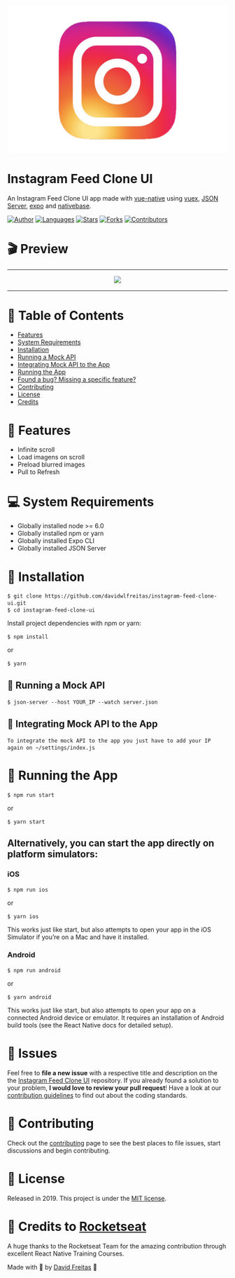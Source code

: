 ![Instagram Logo](logo.png)
# Instagram Feed Clone UI

An Instagram Feed Clone UI app made with [vue-native](https://vue-native.io/) using [vuex](https://vuex.vuejs.org/), [JSON Server](https://github.com/typicode/json-server),  [expo](https://docs.expo.io/) and [nativebase](https://nativebase.io/).

[![Author](https://img.shields.io/badge/author-DavidFreitas-f06040?style=flat-square)](https://github.com/davidwlfreitas)
[![Languages](https://img.shields.io/github/languages/count/davidwlfreitas/instagram-feed-clone-ui?color=%238b10ae&style=flat-square)](#)
[![Stars](https://img.shields.io/github/stars/davidwlfreitas/instagram-feed-clone-ui?color=f06040&style=flat-square)](https://github.com/davidwlfreitas/instagram-feed-clone-ui/stargazers)
[![Forks](https://img.shields.io/github/forks/davidwlfreitas/instagram-feed-clone-ui?color=%23f06040&style=flat-square)](https://github.com/davidwlfreitas/instagram-feed-clone-ui/network/members)
[![Contributors](https://img.shields.io/github/contributors/davidwlfreitas/instagram-feed-clone-ui?color=f06040&style=flat-square)](https://github.com/davidwlfreitas/instagram-feed-clone-ui/graphs/contributors)

# :clapper: Preview

---

<p align="center">
    <img src="preview.gif" width="700"/>
</p>

---

# :pushpin: Table of Contents

* [Features](#rocket-features)
* [System Requirements](#computer-system-requirements)
* [Installation](#construction_worker-installation)
* [Running a Mock API](#satellite-running-a-mock-api)
* [Integrating Mock API to the App](#electric_plug-integrating-mock-api-to-the-app)
* [Running the App](#tophat-running-the-app)
* [Found a bug? Missing a specific feature?](#bug-issues)
* [Contributing](#tada-contributing)
* [License](#closed_book-license)
* [Credits](#confetti_ball-credits-to-rocketseat)

# :rocket: Features

- Infinite scroll
- Load imagens on scroll
- Preload blurred images
- Pull to Refresh

# :computer: System Requirements

 - Globally installed node >= 6.0
 - Globally installed npm or yarn
 - Globally installed Expo CLI
 - Globally installed JSON Server

# :construction_worker: Installation

    $ git clone https://github.com/davidwlfreitas/instagram-feed-clone-ui.git
    $ cd instagram-feed-clone-ui


Install project dependencies with npm or yarn:

    $ npm install
or

    $ yarn

## :satellite: Running a Mock API


    $ json-server --host YOUR_IP --watch server.json

## :electric_plug: Integrating Mock API to the App

    To integrate the mock API to the app you just have to add your IP again on ~/settings/index.js 

# :tophat: Running the App


    $ npm run start
or

    $ yarn start


## Alternatively, you can start the app directly on platform simulators:
### iOS

    $ npm run ios
or

    $ yarn ios

This works just like start, but also attempts to open your app in the iOS Simulator if you’re on a Mac and have it installed.

### Android

    $ npm run android
or

    $ yarn android

This works just like start, but also attempts to open your app on a connected Android device or emulator. It requires an installation of Android build tools (see the React Native docs for detailed setup).

# :bug: Issues

Feel free to **file a new issue** with a respective title and description on the the [Instagram Feed Clone UI](https://github.com/davidwlfreitas/instagram-feed-clone-ui/issues) repository. If you already found a solution to your problem, **I would love to review your pull request**! Have a look at our [contribution guidelines](https://github.com/davidwlfreitas/instagram-feed-clone-ui/blob/master/CONTRIBUTING.md) to find out about the coding standards.

# :tada: Contributing

Check out the [contributing](https://github.com/davidwlfreitas/instagram-feed-clone-ui/blob/master/CONTRIBUTING.md) page to see the best places to file issues, start discussions and begin contributing.

# :closed_book: License

Released in 2019. This project is under the [MIT license](https://github.com/davidwlfreitas/instagram-feed-clone-ui/blob/master/LICENSE).

# :confetti_ball: Credits to [Rocketseat](https://rocketseat.com.br/)

A huge thanks to the Rocketseat Team for the amazing contribution through excellent React Native Training Courses.

Made with :beers: by [David Freitas](https://github.com/davidwlfreitas) :8ball:
